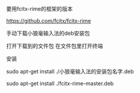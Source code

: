 



要用fcitx-rime的框架的版本



https://github.com/fcitx/fcitx-rime


手动下载小狼毫输入法的deb安装包

打开下载到的文件包
在文件包里打开终端

安装

sudo apt-get install ./小狼毫输入法的安装包名字.deb


sudo apt-get install ./fcitx-rime-master.deb
